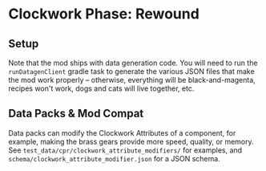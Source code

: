 # Clockwork Phase: Rewound

## Setup

Note that the mod ships with data generation code. You will need to run the `runDatagenClient` gradle task to generate 
the various JSON files that make the mod work properly – otherwise, everything will be black-and-magenta, recipes won't 
work, dogs and cats will live together, etc.

## Data Packs & Mod Compat

Data packs can modify the Clockwork Attributes of a component, for example, making the brass gears provide more speed, 
quality, or memory. See `test_data/cpr/clockwork_attribute_modifiers/` for examples, and 
`schema/clockwork_attribute_modifier.json` for a JSON schema.


